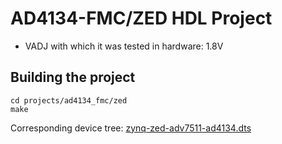 <!-- no_build_example, no_no_os -->

# AD4134-FMC/ZED HDL Project

- VADJ with which it was tested in hardware: 1.8V

## Building the project

```
cd projects/ad4134_fmc/zed
make
```

Corresponding device tree: [zynq-zed-adv7511-ad4134.dts](https://github.com/analogdevicesinc/linux/blob/main/arch/arm/boot/dts/xilinx/zynq-zed-adv7511-ad4134.dts)
